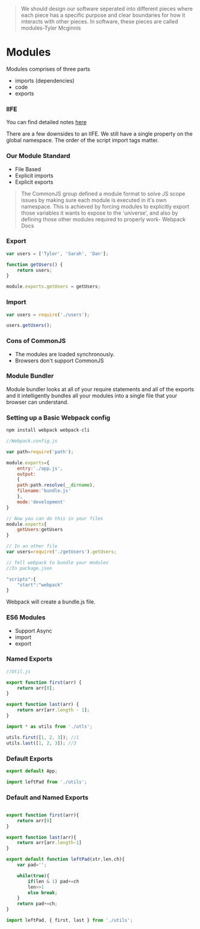 > We should design our software seperated into different pieces where each piece has a specific purpose and clear boundaries for how it interacts with other pieces. In software, these pieces are called modules-Tyler Mcginnis

# Modules

Modules comprises of three parts

- imports (dependencies)
- code
- exports

### IIFE

You can find detailed notes [here](https://github.com/PintoGideon/JS-for-reference/tree/master/Creating%20a%20Library)

There are a few downsides to an IIFE.
We still have a single property on the global namespace.
The order of the script import tags matter.

### Our Module Standard

- File Based
- Explicit imports
- Explicit exports

> The CommonJS group defined a module format to solve JS scope issues by making sure each module is executed in it's own namespace. This is achieved by forcing modules to explicitly export those variables it wants to expose to the 'universe', and also by defining those other modules required to properly work- Webpack Docs

### Export

```javascript
var users = ['Tyler', 'Sarah', 'Dan'];

function getUsers() {
	return users;
}

module.exports.getUsers = getUsers;
```

### Import

```javascript
var users = require('./users');

users.getUsers();
```

### Cons of CommonJS

- The modules are loaded synchronously.
- Browsers don't support CommonJS

### Module Bundler

Module bundler looks at all of your require statements and all of the exports and it intelligently bundles all your modules into a single file that your browser can understand.

### Setting up a Basic Webpack config

```javascript
npm install webpack webpack-cli

//Webpack.config.js

var path=require('path');

module.exports={
    entry:'./app.js',
    output:
    {
    path:path.resolve(__dirname),
    filename:'bundle.js'
    },
    mode:'development'
}

// Now you can do this in your files
module.exports{
    getUsers:getUsers
}

// In an other file
var users=require('./getUsers').getUsers;

// Tell webpack to bundle your modules
//In package.json

"scripts":{
    "start":"webpack"
}

```

Webpack will create a bundle.js file.

### ES6 Modules

- Support Async
- import
- export

### Named Exports

```javascript
//Util.js

export function first(arr) {
	return arr[0];
}

export function last(arr) {
	return arr[arr.length - 1];
}
```

```javascript
import * as utils from './utls';

utils.first([1, 2, 3]); //1
utils.last([1, 2, 3]); //3
```

### Default Exports

```javascript
export default App;
```

```javascript
import leftPad from './utils';
```

### Default and Named Exports

```javascript

export function first(arr){
    return arr[0]
}

export function last(arr){
    return arr[arr.length-1]
}

export default function leftPad(str,len,ch){
    var pad='';

    while(true){
        if(len & 1) pad+=ch
        len>>1
        else break;
    }
    return pad+=ch;
}

```

```javascript
import leftPad, { first, last } from './utils';
```
